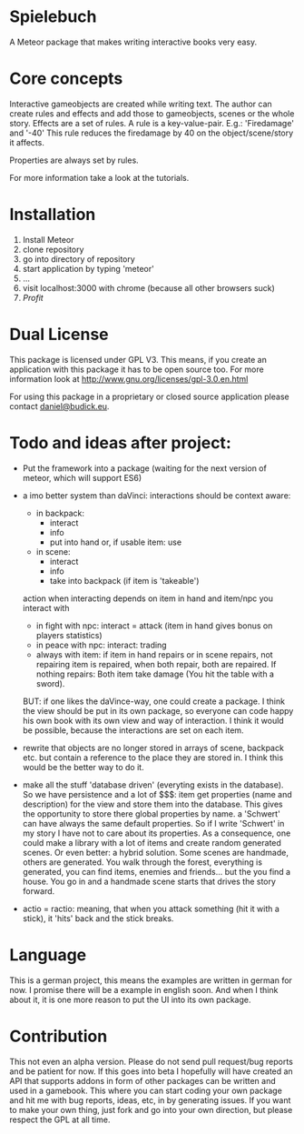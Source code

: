 # Spielebuch
A Meteor package that makes writing interactive books very easy.

# Core concepts
Interactive gameobjects are created while writing text. The author can create rules and effects and add those to gameobjects, scenes or the whole story.
Effects are a set of rules. A rule is a key-value-pair.
E.g.:
'Firedamage' and '-40'
This rule reduces the firedamage by 40 on the object/scene/story it affects.

Properties are always set by rules.

For more information take a look at the tutorials.


# Installation
1. Install Meteor
2. clone repository
3. go into directory of repository
4. start application by typing 'meteor'
5. ...
6. visit localhost:3000 with chrome (because all other browsers suck)
7. $Profit$

# Dual License
This package is licensed under GPL V3. This means, if you create an application with this package it has to be open source too.
For more information look at http://www.gnu.org/licenses/gpl-3.0.en.html

For using this package in a proprietary or closed source application please contact daniel@budick.eu. 


# Todo and ideas after project:
- Put the framework into a package (waiting for the next version of meteor, which will support ES6)
- a imo better system than daVinci: interactions should be context aware:
    - in backpack: 
        - interact
        - info
        - put into hand or, if usable item: use
    - in scene:
        - interact
        - info
        - take into backpack (if item is 'takeable')
        
    action when interacting depends on item in hand and item/npc you interact with
    - in fight with npc: interact = attack (item in hand gives bonus on players statistics)
    - in peace with npc: interact: trading
    - always with item: if item in hand repairs or in scene repairs, not repairing item is repaired, when both repair, both are repaired. 
    If nothing repairs: Both item take damage (You hit the table with a sword). 
    
    BUT: if one likes the daVince-way, one could create a package. I think the view should be put in its own package, so everyone can code happy his own book with its own view and way of interaction.
    I think it would be possible, because the interactions are set on each item.
    
- rewrite that objects are no longer stored in arrays of scene, backpack etc. but contain a reference to the place they are stored in.
I think this would be the better way to do it.
- make all the stuff 'database driven' (everyting exists in the database). So we have persistence and a lot of $$$:
item get properties (name and description) for the view and store them into the database. This gives the opportunity to store there global properties by name.
 a 'Schwert' can have always the same default properties. So if I write 'Schwert' in my story I have not to care about its properties.
 As a consequence, one could make a library with a lot of items and create random generated scenes. Or even better: a hybrid solution. Some scenes are handmade, others are generated.
 You walk through the forest, everything is generated, you can find items, enemies and friends... but the you find a house. You go in and a handmade scene starts that drives the story forward.
- actio = ractio: meaning, that when you attack something (hit it with a stick), it 'hits' back and the stick breaks.

# Language
This is a german project, this means the examples are written in german for now. I promise there will be a example in english soon. 
And when I think about it, it is one more reason to put the UI into its own package.

# Contribution
This not even an alpha version. Please do not send pull request/bug reports and be patient for now.
If this goes into beta I hopefully will have created an API that supports addons in form of other packages can be written and used in a gamebook.
This where you can start coding your own package and hit me with bug reports, ideas, etc, in by generating issues.
If you want to make your own thing, just fork and go into your own direction, but please respect the GPL at all time.
